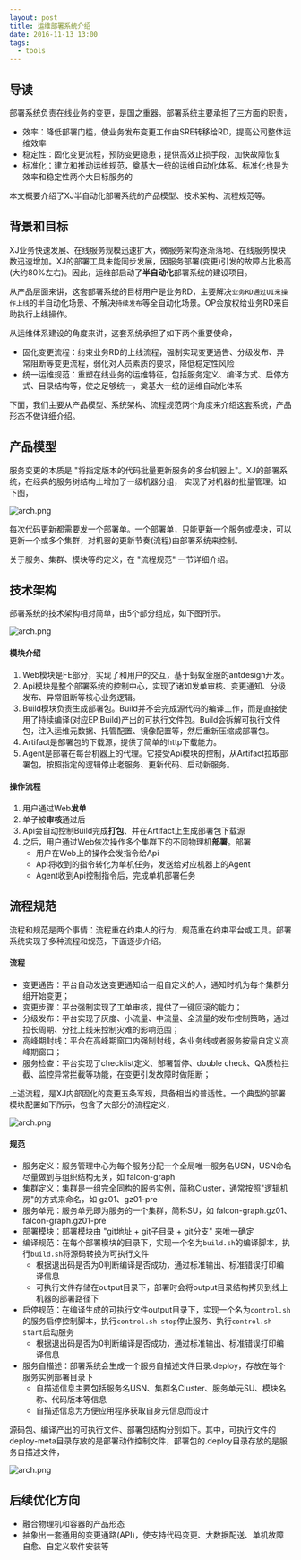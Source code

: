```yaml
---
layout: post
title: 运维部署系统介绍
date: 2016-11-13 13:00
tags:
  - tools
---
```


## 导读
部署系统负责在线业务的变更，是国之重器。部署系统主要承担了三方面的职责，

- 效率：降低部署门槛，使业务发布变更工作由SRE转移给RD，提高公司整体运维效率
- 稳定性：固化变更流程，预防变更隐患；提供高效止损手段，加快故障恢复
- 标准化：建立和推动运维规范，奠基大一统的运维自动化体系。标准化也是为效率和稳定性两个大目标服务的

本文概要介绍了XJ半自动化部署系统的产品模型、技术架构、流程规范等。


## 背景和目标
XJ业务快速发展、在线服务规模迅速扩大，微服务架构逐渐落地、在线服务模块数迅速增加。XJ的部署工具未能同步发展，因服务部署(变更)引发的故障占比极高(大约80%左右)。因此，运维部启动了**半自动化**部署系统的建设项目。

从产品层面来讲，这套部署系统的目标用户是业务RD，主要解决`业务RD通过UI来操作上线`的半自动化场景、不解决`持续发布`等全自动化场景。OP会放权给业务RD来自助执行上线操作。

从运维体系建设的角度来讲，这套系统承担了如下两个重要使命，

+ 固化变更流程：约束业务RD的上线流程，强制实现变更通告、分级发布、异常阻断等变更流程，弱化对人员素质的要求，降低稳定性风险
+ 统一运维规范：重塑在线业务的运维特征，包括服务定义、编译方式、启停方式、目录结构等，使之足够统一，奠基大一统的运维自动化体系

下面，我们主要从产品模型、系统架构、流程规范两个角度来介绍这套系统，产品形态不做详细介绍。

## 产品模型
服务变更的本质是 "将指定版本的代码批量更新服务的多台机器上"。XJ的部署系统，在经典的服务树结构上增加了一级机器分组， 实现了对机器的批量管理。如下图，

![arch.png](https://raw.githubusercontent.com/niean/niean.github.io/master/images/20161113/deploy.module.png)

每次代码更新都需要发一个部署单。一个部署单，只能更新一个服务或模块，可以更新一个或多个集群，对机器的更新节奏(流程)由部署系统来控制。

关于服务、集群、模块等的定义，在 "流程规范" 一节详细介绍。



## 技术架构
部署系统的技术架构相对简单，由5个部分组成，如下图所示。

![arch.png](https://raw.githubusercontent.com/niean/niean.github.io/master/images/20161113/arch.png)


#### 模块介绍
1. Web模块是FE部分，实现了和用户的交互，基于蚂蚁金服的antdesign开发。
2. Api模块是整个部署系统的控制中心，实现了诸如发单审核、变更通知、分级发布、异常阻断等核心业务逻辑。
3. Build模块负责生成部署包。Build并不会完成源代码的编译工作，而是直接使用了持续编译(对应EP.Build)产出的可执行文件包。Build会拆解可执行文件包，注入运维元数据、托管配置、镜像配置等，然后重新压缩成部署包。
4. Artifact是部署包的下载源，提供了简单的http下载能力。
5. Agent是部署在每台机器上的代理。它接受Api模块的控制，从Artifact拉取部署包，按照指定的逻辑停止老服务、更新代码、启动新服务。

#### 操作流程
1. 用户通过Web**发单**
2. 单子被**审核**通过后
3. Api会自动控制Build完成**打包**、并在Artifact上生成部署包下载源
4. 之后，用户通过Web依次操作多个集群下的不同物理机**部署**。部署
    - 用户在Web上的操作会发指令给Api
    - Api将收到的指令转化为单机任务，发送给对应机器上的Agent
    - Agent收到Api控制指令后，完成单机部署任务


## 流程规范
流程和规范是两个事情：流程重在约束人的行为，规范重在约束平台或工具。部署系统实现了多种流程和规范，下面逐步介绍。

#### 流程
- 变更通告：平台自动发送变更通知给一组自定义的人，通知时机为每个集群分组开始变更；
- 变更步骤：平台强制实现了工单审核，提供了一键回滚的能力；
- 分级发布：平台实现了灰度、小流量、中流量、全流量的发布控制策略，通过拉长周期、分批上线来控制灾难的影响范围；
- 高峰期封线：平台在高峰期窗口内强制封线，各业务线或者服务按需自定义高峰期窗口；
- 服务检查：平台实现了checklist定义、部署暂停、double check、QA质检拦截、监控异常拦截等功能，在变更引发故障时做阻断；

上述流程，是XJ内部固化的变更五条军规，具备相当的普适性。一个典型的部署模块配置如下所示，包含了大部分的流程定义，

![arch.png](https://raw.githubusercontent.com/niean/niean.github.io/master/images/20161113/module.cfg.png)


#### 规范
- 服务定义：服务管理中心为每个服务分配一个全局唯一服务名USN，USN命名尽量做到与组织结构无关，如 falcon-graph
- 集群定义：集群是一组完全同构的服务实例，简称Cluster，通常按照"逻辑机房"的方式来命名，如 gz01、gz01-pre
- 服务单元：服务单元即为服务的一个集群，简称SU，如 falcon-graph.gz01、falcon-graph.gz01-pre
- 部署模块：部署模块由 "git地址 + git子目录 + git分支" 来唯一确定
- 编译规范：在每个部署模块的目录下，实现一个名为`build.sh`的编译脚本，执行`build.sh`将源码转换为可执行文件
    - 根据退出码是否为0判断编译是否成功，通过标准输出、标准错误打印编译信息
    - 可执行文件存储在output目录下，部署时会将output目录结构拷贝到线上机器的部署路径下
- 启停规范：在编译生成的可执行文件output目录下，实现一个名为`control.sh`的服务启停控制脚本，执行`control.sh stop`停止服务、执行`control.sh start`启动服务
    - 根据退出码是否为0判断编译是否成功，通过标准输出、标准错误打印编译信息
- 服务自描述：部署系统会生成一个服务自描述文件目录.deploy，存放在每个服务实例部署目录下
    - 自描述信息主要包括服务名USN、集群名Cluster、服务单元SU、模块名称、代码版本等信息
    - 自描述信息为方便应用程序获取自身元信息而设计

源码包、编译产出的可执行文件、部署包结构分别如下。其中，可执行文件的deploy-meta目录存放的是部署动作控制文件，部署包的.deploy目录存放的是服务自描述文件，

![arch.png](https://raw.githubusercontent.com/niean/niean.github.io/master/images/20161113/src.pkg.png)


## 后续优化方向
- 融合物理机和容器的产品形态
- 抽象出一套通用的变更通路(API)，使支持代码变更、大数据配送、单机故障自愈、自定义软件安装等

